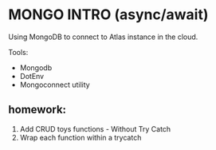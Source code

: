 # MONGO INTRO (async/await)
Using MongoDB to connect to Atlas instance in the cloud.

Tools:
- Mongodb
- DotEnv
- Mongoconnect utility


## homework:
1. Add CRUD toys functions - Without Try Catch
2. Wrap each function within a trycatch